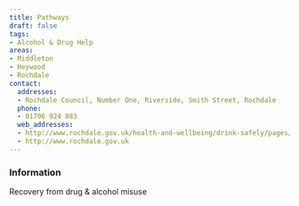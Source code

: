 ```yaml
---
title: Pathways
draft: false
tags:
- Alcohol & Drug Help
areas:
- Middleton
- Heywood
- Rochdale
contact:
  addresses:
  - Rochdale Council, Number One, Riverside, Smith Street, Rochdale
  phone:
  - 01706 924 883
  web_addresses:
  - http://www.rochdale.gov.uk/health-and-wellbeing/drink-safely/pages/default.aspx
  - http://www.rochdale.gov.uk
---
```


### Information
Recovery from drug & alcohol misuse

